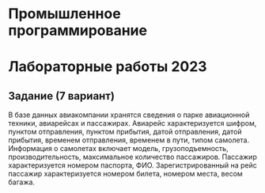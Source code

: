 # Промышленное программирование
# Лабораторные работы 2023 

## Задание (7 вариант)
В базе данных авиакомпании хранятся сведения о парке авиационной
техники, авиарейсах и пассажирах. Авиарейс характеризуется шифром, пунктом
отправления, пунктом прибытия, датой отправления, датой прибытия, временем
отправления, временем в пути, типом самолета. Информация о самолетах включает
модель, грузоподъемность, производительность, максимальное количество
пассажиров. Пассажир характеризуется номером паспорта, ФИО.
Зарегистрированный на рейс пассажир характеризуется номером билета, номером
места, весом багажа.
